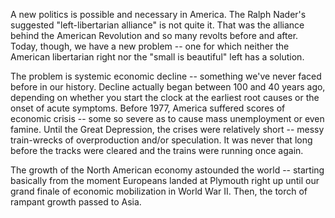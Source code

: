 A new politics is possible and necessary in America. The Ralph Nader's suggested "left-libertarian alliance" is not quite it. That was the alliance behind the American Revolution and so many revolts before and after. Today, though, we have a new problem -- one for which neither the American libertarian right nor the "small is beautiful" left has a solution.

The problem is systemic economic decline -- something we've never faced before in our history. Decline actually began between 100 and 40 years ago, depending on whether you start the clock at the earliest root causes or the onset of acute symptoms. Before 1977, America suffered scores of economic crisis -- some so severe as to cause mass unemployment or even famine. Until the Great Depression, the crises were relatively short -- messy train-wrecks of overproduction and/or speculation. It was never that long before the tracks were cleared and the trains were running once again.    

The growth of the North American economy astounded the world -- starting basically from the moment Europeans landed at Plymouth right up until our grand finale of economic mobilization in World War II. Then, the torch of rampant growth passed to Asia. 
